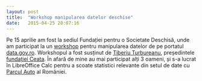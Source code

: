 ```yaml
---
layout: post
title:  "Workshop manipularea datelor deschise"
date:   2015-04-25 20:07:16
---
```


Pe 15 aprilie am fost la sediul Fundației pentru o Societate Deschisă, unde am participat la un [workshop](http://datedeschise.fundatia.ro/workshop-manipularea-datelor-deschise-15-aprilie/) pentru manipularea datelor de pe portatul [data.gov.ro](http://data.gov.ro). Workshopul a fost susținut de [Tiberiu Turbureanu](tehnoetic.ro), președintele [fundației Ceata](https://ceata.org/). În afară de mine au mai participat alți 3 oameni, și s-a lucrat în LibreOffice Calc pentru a scoate statistici relevante din setul de date cu [Parcul Auto](http://data.gov.ro/dataset/parc-auto-romania) al României.
